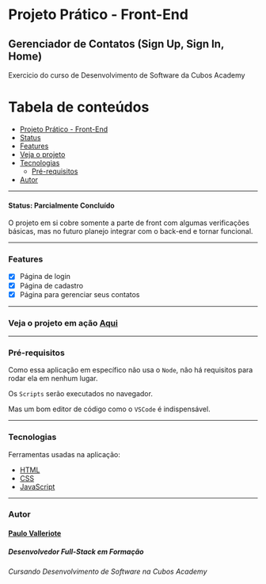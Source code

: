 # Projeto Prático - Front-End
## Gerenciador de Contatos (Sign Up, Sign In, Home)
 Exercicio do curso de Desenvolvimento de Software da Cubos Academy

 Tabela de conteúdos
 ====
 <!--ts-->
* [Projeto Prático - Front-End](#projeto-prático---front-end)
* [Status](#status-parcialmente-concluído)
* [Features](#features)
* [Veja o projeto](#veja-o-projeto-em-ação-aqui)
* [Tecnologias](#tecnologias)
  * [Pré-requisitos](#pré-requisitos)
* [Autor](#autor)
<!--te-->

---
#### Status: Parcialmente Concluído
O projeto em si cobre somente a parte de front com algumas verificações básicas, mas no futuro planejo integrar com o back-end e tornar funcional.

---
### Features
- [x] Página de login
- [x] Página de cadastro
- [x] Página para gerenciar seus contatos 
---
### Veja o projeto em ação [Aqui](https://paulo-valleriote.github.io/contact-manager/)
---
### Pré-requisitos

Como essa aplicação em específico não usa o `Node`, não há requisitos para rodar ela em nenhum lugar.

Os `Scripts` serão executados no navegador.

Mas um bom editor de código como o `VSCode` é indispensável.

---
### Tecnologias

Ferramentas usadas na aplicação:
- [HTML](https://developer.mozilla.org/pt-BR/docs/Web/HTML)
- [CSS](https://developer.mozilla.org/pt-BR/docs/Web/CSS)
- [JavaScript](https://developer.mozilla.org/pt-BR/docs/Web/JavaScript)
---
### Autor 

#### [Paulo Valleriote](https://www.linkedin.com/in/paulovalleriote/)
##### Desenvolvedor Full-Stack em Formação
###### Cursando Desenvolvimento de Software na Cubos Academy
